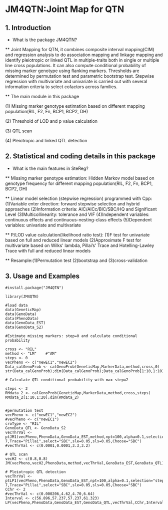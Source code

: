 # JM4QTN:Joint Map for QTN
## 1. Introduction

* What is the package JM4QTN?

** Joint Mapping for QTN, it combines composite interval mapping(CIM) and regression analysis to do association mapping and linkage mapping and identify pleiotropic or linked QTL in multiple-traits both in single or multiple line cross populations. It can also compute conditional probability of missing marker genotype using flanking markers. Thresholds are determined by permutation test and parametric bootstrap test. Stepwise regression with multivariate and univariate is carried out with several information criteria to select cofactors across families.

** The main module in this package

(1) Missing marker genotype estimation based on different mapping population(RIL, F2, Fn, BCP1, BCP2, DH)

(2) Threshold of LOD and p value calculation

(3) QTL scan

(4) Pleiotropic and linked QTL detection

## 2. Statistical and coding details in this package

* What is the main features in SteReg?

** Missing marker genotype estimation: Hidden Markov model based on genotype frequency for different mapping population(RIL, F2, Fn, BCP1, BCP2, DH)

** Linear model selection (stepwise regression) programmed with Cpp: (1)Variable enter direction: forward stepwise selection and hybrid approaches (2)Information criteria: AIC/AICc/BIC/SBC/HQ and Significant Level (3)Multicollinearity: tolerance and VIF (4)Independent variables: continuous effects and continuous-nesting-class effects (5)Dependent variables: univariate and multivariate

** P/LOD value calculation(likelihood ratio test): (1)F test for univariate based on full and reduced linear models (2)Approximate F test for multivariate based on Wilks' lambda, Pillai’s' Trace and Hotelling-Lawley Trace with full and reduced linear models

** Resample:(1)Permutation test (2)bootstrap and (3)cross-validation

## 3. Usage and Examples
	#install.package("JM4QTN")
	
	library(JM4QTN)
	
	#load data
	data(GeneticMap)
	data(GenoData)
	data(PhenoData)
	data(GenoData_EST)
	data(GenoData_S2)
	
	#Estimate missing markers: step=0 and calculate conditional probability

	cross <- "RIL"
	method <- "LM"    #"AM"
	steps <- 0
	vecPheno <- c("newEC1","newEC2")
	Data_calGenoProb <- calGenoProb(GeneticMap,MarkerData,method,cross,0)
	str(Data_calGenoProb);dim(Data_calGenoProb);Data_calGenoProb[1:10,1:10]

	# Calculate QTL conditional probability with max step=2
	
	steps <- 2
	RMdata_2 <- calGenoProb(GeneticMap,MarkerData,method,cross,steps)
	RMdata_2[1:10,1:20];dim(RMdata_2)

	
	#permutation test
	vecPheno <- c("newEC1","newEC2")
	#vecPheno <- c("newEC1")
	croType <- "RIL"
	GenoData_QTL <- GenoData_S2
	vecThrVal <- ptJM1(vecPheno,PhenoData,GenoData_EST,method,npt=100,alpha=0.1,selection="stepwise",tolerance=1e-7,Trace="Pillai",select="SBC",sle=0.05,sls=0.05,Choose="SBC")
	#vecThrVal <- c(0.0001,0.0001,3.3,3.2)
	
	# QTL scan
	vecH2 <- c(0.8,0.8)
	JM(vecPheno,vecH2,PhenoData,method,vecThrVal,GenoData_EST,GenoData_QTL)
	
	# Pleiotropic QTL detection
	vecThrVal <- ptLP1(vecPheno,PhenoData,GenoData_EST,npt=100,alpha=0.1,selection="stepwise",tolerance=1e-7,Trace="Pillai",select="SBC",sle=0.05,sls=0.05,Choose="SBC")
	CChr <- 2
	#vecThrVal <- c(0.000206,4.62,4.70,6.64)
	Interval <- c(56.896,57.237,57.237,61.323)
	LP(vecPheno,PhenoData,GenoData_EST,GenoData_QTL,vecThrVal,CChr,Interval,nPB=200,alpha=0.05)
